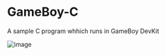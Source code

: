 # GameBoy-C
A sample C program whhich runs in GameBoy DevKit

![image](https://user-images.githubusercontent.com/51410810/94337341-596cb680-0007-11eb-8aa1-dcbb6decde63.png)

